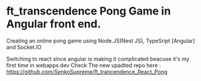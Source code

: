 # ft_transcendence Pong Game in Angular front end.
Creating an online pong game using Node.JS(Nest JS), TypeSript [Angular] and Socket.IO

Switching to react since angular is making it complicated beacuse it's my first time in webapps dev
Check The new upadted repo here : https://github.com/SenkoSupreme/ft_trancendence_React_Pong 
